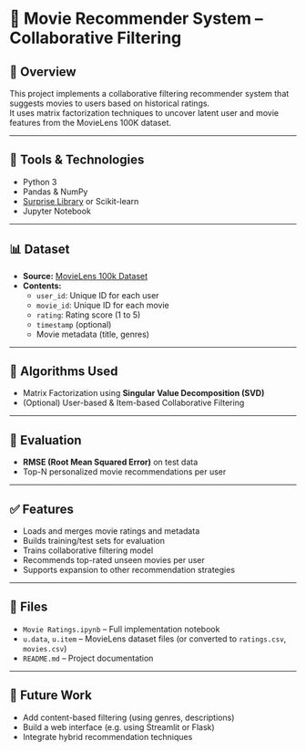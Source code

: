 # 🎥 Movie Recommender System – Collaborative Filtering

## 🤖 Overview
This project implements a collaborative filtering recommender system that suggests movies to users based on historical ratings.  
It uses matrix factorization techniques to uncover latent user and movie features from the MovieLens 100K dataset.

---

## 🧰 Tools & Technologies
- Python 3
- Pandas & NumPy
- [Surprise Library](http://surpriselib.com/) or Scikit-learn
- Jupyter Notebook

---

## 📊 Dataset
- **Source:** [MovieLens 100k Dataset](https://grouplens.org/datasets/movielens/100k/)
- **Contents:**
  - `user_id`: Unique ID for each user
  - `movie_id`: Unique ID for each movie
  - `rating`: Rating score (1 to 5)
  - `timestamp` (optional)
  - Movie metadata (title, genres)

---

## 🧠 Algorithms Used
- Matrix Factorization using **Singular Value Decomposition (SVD)**
- (Optional) User-based & Item-based Collaborative Filtering

---

## 🎯 Evaluation
- **RMSE (Root Mean Squared Error)** on test data
- Top-N personalized movie recommendations per user

---

## ✅ Features
- Loads and merges movie ratings and metadata
- Builds training/test sets for evaluation
- Trains collaborative filtering model
- Recommends top-rated unseen movies per user
- Supports expansion to other recommendation strategies

---

## 📁 Files
- `Movie Ratings.ipynb` – Full implementation notebook
- `u.data`, `u.item` – MovieLens dataset files (or converted to `ratings.csv`, `movies.csv`)
- `README.md` – Project documentation

---

## 🔮 Future Work
- Add content-based filtering (using genres, descriptions)
- Build a web interface (e.g. using Streamlit or Flask)
- Integrate hybrid recommendation techniques
